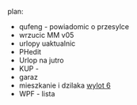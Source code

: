 

plan:
- qufeng - powiadomic o przesylce
- wrzucic MM v05
- urlopy uaktualnic
- PHedit
- Urlop na jutro
- KUP - 
- garaz
- mieszkanie i dzilaka [wylot 6](https://www.wylot6.pl/)
- WPF - lista